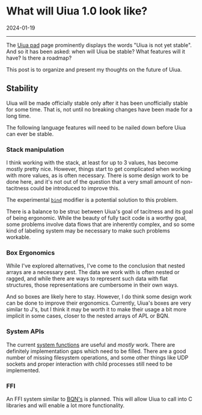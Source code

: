 # What will Uiua 1.0 look like?

2024-01-19

---

The [Uiua pad](https://uiua.org/pad) page prominently displays the words "Uiua is not yet stable". And so it has been asked: when will Uiua be stable? What features will it have? Is there a roadmap?

This post is to organize and present my thoughts on the future of Uiua.

## Stability

Uiua will be made officially stable only after it has been unofficially stable for some time. That is, not until no breaking changes have been made for a long time.

The following language features will need to be nailed down before Uiua can ever be stable.

### Stack manipulation

I think working with the stack, at least for up to 3 values, has become mostly pretty nice. However, things start to get complicated when working with more values, as is often necessary. There is some design work to be done here, and it's not out of the question that a very small amount of non-tacitness could be introduced to improve this.

The experimental [`bind`](https://uiua.org/docs/experimental#swizzles) modifier is a potential solution to this problem.

There is a balance to be struc between Uiua's goal of tacitness and its goal of being ergonomic. While the beauty of fully tacit code is a worthy goal, some problems involve data flows that are inherently complex, and so some kind of labeling system may be necessary to make such problems workable.

### Box Ergonomics

While I've explored alternatives, I've come to the conclusion that nested arrays are a necessary pest. The data we work with is often nested or ragged, and while there are ways to represent such data with flat structures, those representations are cumbersome in their own ways.

And so boxes are likely here to stay. However, I do think some design work can be done to improve their ergonomics. Currently, Uiua's boxes are very similar to J's, but I think it may be worth it to make their usage a bit more implicit in some cases, closer to the nested arrays of APL or BQN.

### System APIs

The current [system functions](https://uiua.org/docs/system) are useful and *mostly* work. There are definitely implementation gaps which need to be filled. There are a good number of missing filesystem operations, and some other things like UDP sockets and proper interaction with child processes still need to be implemented.

### FFI

An FFI system similar to [BQN's](https://mlochbaum.github.io/BQN/spec/system.html#foreign-function-interface) is planned. This will allow Uiua to call into C libraries and will enable a lot more functionality.